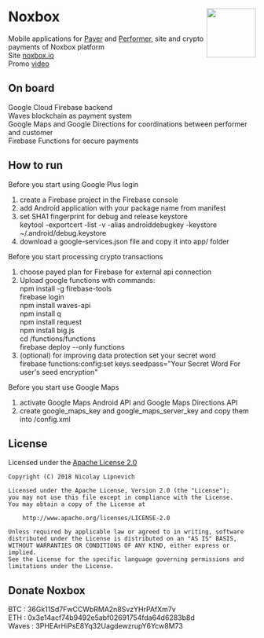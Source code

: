 # Noxbox <img src="https://noxbox.io/img/logo.png" align="right" width="100">

Mobile applications for [Payer][4] and [Performer][5], site and crypto payments of Noxbox platform <br/>
Site [noxbox.io][2] <br/>
Promo [video][3]

## On board
Google Cloud Firebase backend <br/>
Waves blockchain as payment system <br/>
Google Maps and Google Directions for coordinations between performer and customer <br/>
Firebase Functions for secure payments <br/>

## How to run

Before you start using Google Plus login
1. create a Firebase project in the Firebase console
2. add Android application with your package name from manifest
2. set SHA1 fingerprint for debug and release keystore<br/>
   keytool -exportcert -list -v -alias androiddebugkey -keystore ~/.android/debug.keystore
3. download a google-services.json file and copy it into app/ folder

Before you start processing crypto transactions
1. choose payed plan for Firebase for external api connection
2. Upload google functions with commands: <br/>
   npm install -g firebase-tools <br/>
   firebase login <br/>
   npm install waves-api <br/>
   npm install q <br/>
   npm install request <br/>
   npm install big.js <br/>
   cd /functions/functions <br/>
   firebase deploy --only functions <br/>
3. (optional) for improving data protection set your secret word<br/>
   firebase functions:config:set keys.seedpass="Your Secret Word For user's seed encryption"

Before you start use Google Maps
1. activate Google Maps Android API and Google Maps Directions API
2. create google_maps_key and google_maps_server_key and copy them into /config.xml

## License

Licensed under the [Apache License 2.0][1]

	Copyright (C) 2018 Nicolay Lipnevich

	Licensed under the Apache License, Version 2.0 (the "License");
	you may not use this file except in compliance with the License.
	You may obtain a copy of the License at

	    http://www.apache.org/licenses/LICENSE-2.0

	Unless required by applicable law or agreed to in writing, software
	distributed under the License is distributed on an "AS IS" BASIS,
	WITHOUT WARRANTIES OR CONDITIONS OF ANY KIND, either express or implied.
	See the License for the specific language governing permissions and
	limitations under the License.

## Donate Noxbox
BTC : 36Gk11Sd7FwCCWbRMA2n8SvzYHrPAfXm7v <br/>
ETH : 0x3e14acf74b9492e5abf02691754fda64d6283b8d <br/>
Waves : 3PHEArHiPsE8Yq32UagdewzrupY6Ycw8M73 <br/>


[1]: http://www.apache.org/licenses/LICENSE-2.0
[2]: https://noxbox.io/
[3]: https://youtu.be/E_Q1wTN27jk
[4]: https://play.google.com/store/apps/details?id=by.nicolay.lipnevich.noxbox.payer.massage
[5]: https://play.google.com/store/apps/details?id=by.nicolay.lipnevich.noxbox.performer.massage
